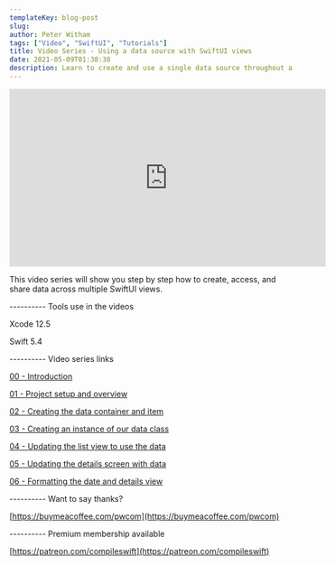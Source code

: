 ```yaml
---
templateKey: blog-post
slug: 
author: Peter Witham
tags: ["Video", "SwiftUI", "Tutorials"]
title: Video Series - Using a data source with SwiftUI views
date: 2021-05-09T01:38:38
description: Learn to create and use a single data source throughout a SwiftUI application. As the data changes, the views update.
---
```


<iframe width="560" height="315" src="https://www.youtube.com/embed/videoseries?list=PLHBYjLiURDUUN_P4t1m6neSgJagmXDj0b" title="YouTube video player" frameborder="0" allow="accelerometer; autoplay; clipboard-write; encrypted-media; gyroscope; picture-in-picture" allowfullscreen></iframe>

This video series will show you step by step how to create, access, and share data across multiple SwiftUI views.

---------- Tools use in the videos

Xcode 12.5

Swift 5.4

---------- Video series links

[00 - Introduction](https://youtu.be/etBwijJPRVY)

[01 - Project setup and overview](https://youtu.be/onO-mV9M_fo)

[02 - Creating the data container and item](https://youtu.be/tw_3CXH0D8s)

[03 - Creating an instance of our data class](https://youtu.be/TfXf1gB49aE)

[04 - Updating the list view to use the data](https://youtu.be/Oaydp2eYgmY)

[05 - Updating the details screen with data](https://youtu.be/Y-jJgC2RGRI)

[06 - Formatting the date and details view](https://youtu.be/we3JJhCC_fI)

---------- Want to say thanks?

[https://buymeacoffee.com/pwcom](https://buymeacoffee.com/pwcom)

---------- Premium membership available

[https://patreon.com/compileswift](https://patreon.com/compileswift)

